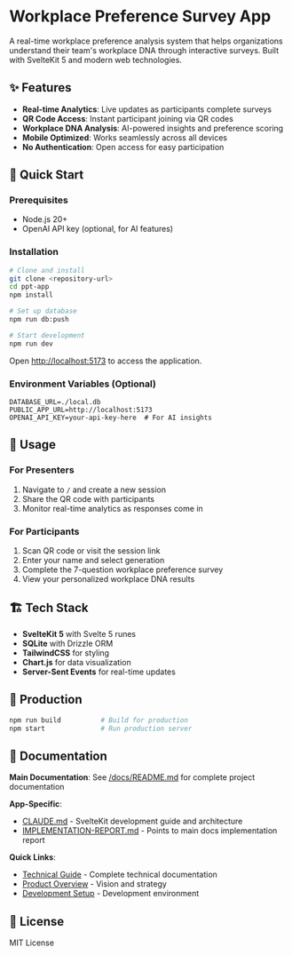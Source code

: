 # Workplace Preference Survey App

A real-time workplace preference analysis system that helps organizations understand their team's workplace DNA through interactive surveys. Built with SvelteKit 5 and modern web technologies.

## ✨ Features

- **Real-time Analytics**: Live updates as participants complete surveys
- **QR Code Access**: Instant participant joining via QR codes
- **Workplace DNA Analysis**: AI-powered insights and preference scoring
- **Mobile Optimized**: Works seamlessly across all devices
- **No Authentication**: Open access for easy participation

## 🚀 Quick Start

### Prerequisites
- Node.js 20+
- OpenAI API key (optional, for AI features)

### Installation
```bash
# Clone and install
git clone <repository-url>
cd ppt-app
npm install

# Set up database
npm run db:push

# Start development
npm run dev
```

Open [http://localhost:5173](http://localhost:5173) to access the application.

### Environment Variables (Optional)
```env
DATABASE_URL=./local.db
PUBLIC_APP_URL=http://localhost:5173
OPENAI_API_KEY=your-api-key-here  # For AI insights
```

## 📱 Usage

### For Presenters
1. Navigate to `/` and create a new session
2. Share the QR code with participants
3. Monitor real-time analytics as responses come in

### For Participants  
1. Scan QR code or visit the session link
2. Enter your name and select generation
3. Complete the 7-question workplace preference survey
4. View your personalized workplace DNA results

## 🏗️ Tech Stack

- **SvelteKit 5** with Svelte 5 runes
- **SQLite** with Drizzle ORM
- **TailwindCSS** for styling
- **Chart.js** for data visualization
- **Server-Sent Events** for real-time updates

## 🚢 Production

```bash
npm run build          # Build for production
npm start              # Run production server
```

## 📖 Documentation

**Main Documentation**: See [/docs/README.md](../docs/README.md) for complete project documentation

**App-Specific**:
- [CLAUDE.md](./CLAUDE.md) - SvelteKit development guide and architecture
- [IMPLEMENTATION-REPORT.md](./IMPLEMENTATION-REPORT.md) - Points to main docs implementation report

**Quick Links**:
- [Technical Guide](../docs/architecture/TECHNICAL-GUIDE.md) - Complete technical documentation
- [Product Overview](../docs/getting-started/PROJECT-OVERVIEW.md) - Vision and strategy
- [Development Setup](../docs/development/README.md) - Development environment

## 📝 License

MIT License